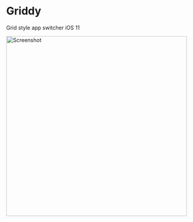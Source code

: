 # Griddy
Grid style app switcher iOS 11

<img src="https://cdn.discordapp.com/attachments/246303241262989312/488764494537818113/image0.jpg" alt="Screenshot" width="480">
